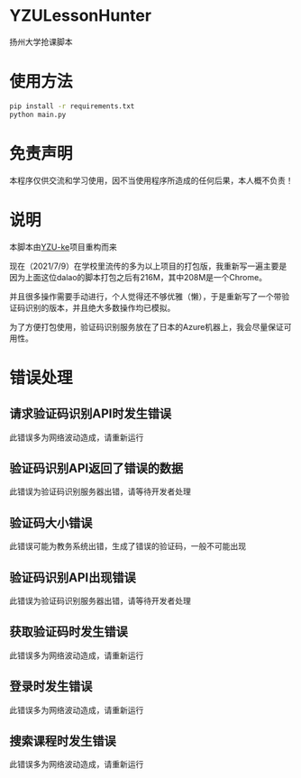 # YZULessonHunter

扬州大学抢课脚本

# 使用方法

```bash
pip install -r requirements.txt
python main.py
```

# 免责声明

本程序仅供交流和学习使用，因不当使用程序所造成的任何后果，本人概不负责！

# 说明

本脚本由[YZU-ke](https://github.com/luoboQAQ/YZU-ke)项目重构而来

现在（2021/7/9）在学校里流传的多为以上项目的打包版，我重新写一遍主要是因为上面这位dalao的脚本打包之后有216M，其中208M是一个Chrome。

并且很多操作需要手动进行，个人觉得还不够优雅（懒），于是重新写了一个带验证码识别的版本，并且绝大多数操作均已模拟。

为了方便打包使用，验证码识别服务放在了日本的Azure机器上，我会尽量保证可用性。

# 错误处理

## 请求验证码识别API时发生错误

此错误多为网络波动造成，请重新运行


## 验证码识别API返回了错误的数据

此错误为验证码识别服务器出错，请等待开发者处理


## 验证码大小错误

此错误可能为教务系统出错，生成了错误的验证码，一般不可能出现


## 验证码识别API出现错误

此错误为验证码识别服务器出错，请等待开发者处理


## 获取验证码时发生错误

此错误多为网络波动造成，请重新运行


## 登录时发生错误

此错误多为网络波动造成，请重新运行


## 搜索课程时发生错误

此错误多为网络波动造成，请重新运行
